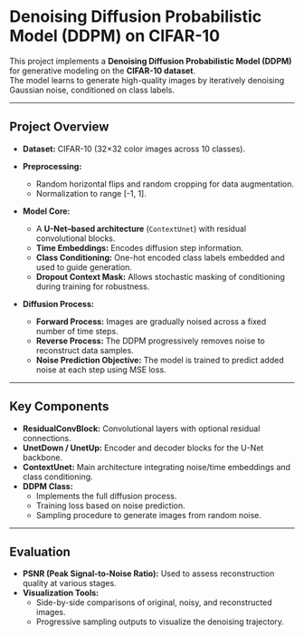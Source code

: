 # Denoising Diffusion Probabilistic Model (DDPM) on CIFAR-10

This project implements a **Denoising Diffusion Probabilistic Model (DDPM)** for generative modeling on the **CIFAR-10 dataset**.  
The model learns to generate high-quality images by iteratively denoising Gaussian noise, conditioned on class labels.

---

## Project Overview

- **Dataset:** CIFAR-10 (32×32 color images across 10 classes).  
- **Preprocessing:**
  - Random horizontal flips and random cropping for data augmentation.  
  - Normalization to range [-1, 1].  

- **Model Core:**  
  - A **U-Net–based architecture** (`ContextUnet`) with residual convolutional blocks.  
  - **Time Embeddings:** Encodes diffusion step information.  
  - **Class Conditioning:** One-hot encoded class labels embedded and used to guide generation.  
  - **Dropout Context Mask:** Allows stochastic masking of conditioning during training for robustness.  

- **Diffusion Process:**  
  - **Forward Process:** Images are gradually noised across a fixed number of time steps.  
  - **Reverse Process:** The DDPM progressively removes noise to reconstruct data samples.  
  - **Noise Prediction Objective:** The model is trained to predict added noise at each step using MSE loss.  

---

## Key Components

- **ResidualConvBlock:** Convolutional layers with optional residual connections.  
- **UnetDown / UnetUp:** Encoder and decoder blocks for the U-Net backbone.  
- **ContextUnet:** Main architecture integrating noise/time embeddings and class conditioning.  
- **DDPM Class:**
  - Implements the full diffusion process.  
  - Training loss based on noise prediction.  
  - Sampling procedure to generate images from random noise.  

---

## Evaluation

- **PSNR (Peak Signal-to-Noise Ratio):** Used to assess reconstruction quality at various stages.  
- **Visualization Tools:**
  - Side-by-side comparisons of original, noisy, and reconstructed images.  
  - Progressive sampling outputs to visualize the denoising trajectory.  


